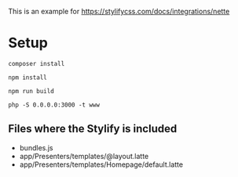 This is an example for https://stylifycss.com/docs/integrations/nette

# Setup

```
composer install

npm install

npm run build

php -S 0.0.0.0:3000 -t www
```

## Files where the Stylify is included

- bundles.js
- app/Presenters/templates/@layout.latte
- app/Presenters/templates/Homepage/default.latte
